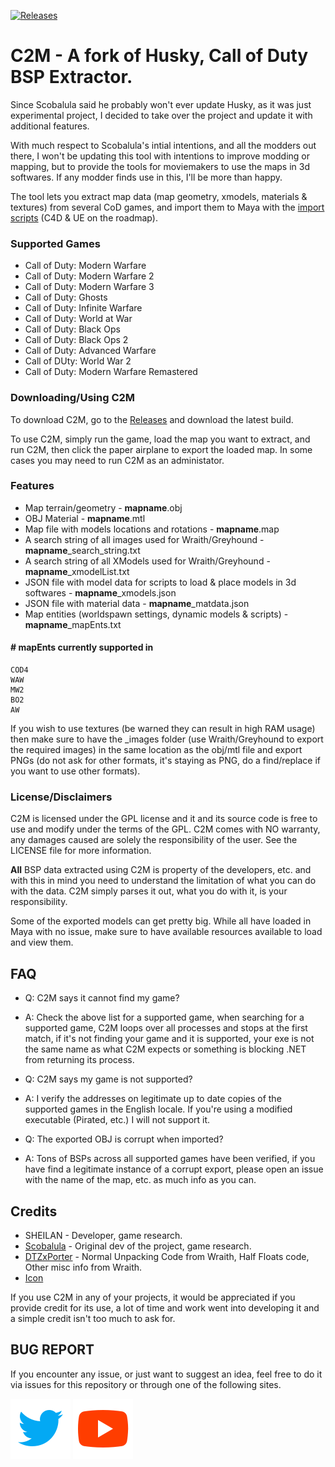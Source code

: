 [![Releases](https://img.shields.io/github/downloads/sheilan102/C2M/total.svg?style=for-the-badge)](https://github.com/sheilan102/C2M/releases)
# C2M - A fork of Husky, Call of Duty BSP Extractor.
Since Scobalula said he probably won't ever update Husky, as it was just experimental project, I decided to take over the project and update it with additional features.

With much respect to Scobalula's intial intentions, and all the modders out there, I won't be updating this tool with intentions to improve modding or mapping, but to provide the tools for moviemakers to use the maps in 3d softwares. If any modder finds use in this, I'll be more than happy.

The tool lets you extract map data (map geometry, xmodels, materials & textures) from several CoD games, and import them to Maya with the [import scripts](https://github.com/sheilan102/SHEILAN-Maya-Tools) (C4D & UE on the roadmap).

### Supported Games

* Call of Duty: Modern Warfare
* Call of Duty: Modern Warfare 2
* Call of Duty: Modern Warfare 3
* Call of Duty: Ghosts
* Call of Duty: Infinite Warfare
* Call of Duty: World at War
* Call of Duty: Black Ops
* Call of Duty: Black Ops 2
* Call of Duty: Advanced Warfare
* Call of DUty: World War 2
* Call of Duty: Modern Warfare Remastered


### Downloading/Using C2M

To download C2M, go to the [Releases](https://github.com/sheilan102/C2M/releases) and download the latest build.

To use C2M, simply run the game, load the map you want to extract, and run C2M, then click the paper airplane to export the loaded map. In some cases you may need to run C2M as an administator.

### Features

* Map terrain/geometry - **mapname**.obj
* OBJ Material - **mapname**.mtl
* Map file with models locations and rotations - **mapname**.map
* A search string of all images used for Wraith/Greyhound - **mapname**_search_string.txt
* A search string of all XModels used for Wraith/Greyhound - **mapname**_xmodelList.txt
* JSON file with model data for scripts to load & place models in 3d softwares - **mapname**_xmodels.json
* JSON file with material data - **mapname**_matdata.json
* Map entities (worldspawn settings, dynamic models & scripts) - **mapname**_mapEnts.txt
#### # mapEnts currently supported in
    COD4
    WAW
    MW2
    BO2
    AW

If you wish to use textures (be warned they can result in high RAM usage) then make sure to have the _images folder (use Wraith/Greyhound to export the required images) in the same location as the obj/mtl file and export PNGs (do not ask for other formats, it's staying as PNG, do a find/replace if you want to use other formats).

### License/Disclaimers

C2M is licensed under the GPL license and it and its source code is free to use and modify under the terms of the GPL. C2M comes with NO warranty, any damages caused are solely the responsibility of the user. See the LICENSE file for more information.

**All** BSP data extracted using C2M is property of the developers, etc. and with this in mind you need to understand the limitation of what you can do with the data. C2M simply parses it out, what you do with it, is your responsibility.

Some of the exported models can get pretty big. While all have loaded in Maya with no issue, make sure to have available resources available to load and view them.

## FAQ

* Q: C2M says it cannot find my game?

* A: Check the above list for a supported game, when searching for a supported game, C2M loops over all processes and stops at the first match, if it's not finding your game and it is supported, your exe is not the same name as what C2M expects or something is blocking .NET from returning its process.

* Q: C2M says my game is not supported?

* A: I verify the addresses on legitimate up to date copies of the supported games in the English locale. If you're using a modified executable (Pirated, etc.) I will not support it.

* Q: The exported OBJ is corrupt when imported?

* A: Tons of BSPs across all supported games have been verified, if you have find a legitimate instance of a corrupt export, please open an issue with the name of the map, etc. as much info as you can.

## Credits

* SHEILAN - Developer, game research.
* [Scobalula](https://github.com/Scobalula) - Original dev of the project, game research.
* [DTZxPorter](https://github.com/dtzxporter) - Normal Unpacking Code from Wraith, Half Floats code, Other misc info from Wraith.
* [Icon](https://www.freeiconspng.com/downloadimg/37219)

If you use C2M in any of your projects, it would be appreciated if you provide credit for its use, a lot of time and work went into developing it and a simple credit isn't too much to ask for.

## BUG REPORT

If you encounter any issue, or just want to suggest an idea, feel free to do it via issues for this repository or through one of the following sites.

[![twitter](icons/icon_twitter.svg)](https://twitter.com/SHEILANff)   [![youtube](icons/icon_youtube.svg)](https://www.youtube.com/user/kalaboKKz)
